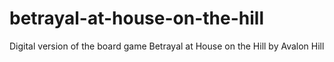 # betrayal-at-house-on-the-hill
Digital version of the board game Betrayal at House on the Hill by Avalon Hill
